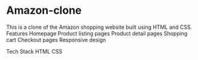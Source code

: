 # Amazon-clone
This is a clone of the Amazon shopping website built using HTML and CSS. Features Homepage Product listing pages Product detail pages Shopping cart Checkout pages Responsive design

Tech Stack HTML CSS
